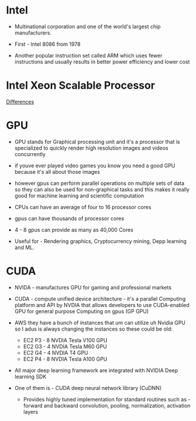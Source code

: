 # Intel

- Multinational corporation and one of the world's largest chip manufacturers.
- First - Intel 8086 from 1978

- Another popular instruction set called ARM which uses fewer instructions and usually results in better power efficiency and lower cost 

# Intel Xeon Scalable Processor

[Differences](intel.png)

# GPU

- GPU stands for Graphical processing unit and it's a processor that is specialized to quickly render high resolution images and videos concurrently 
- if youve ever played video games you know you need a good GPU because it's all about those images 
- however gpus can perform parallel operations on multiple sets of data so they can also be used for non-graphical tasks and this makes it really good for machine learning and scientific computation

- CPUs can have an average of four to 16 processor cores 
- gpus can have thousands of processor cores 
- 4 - 8 gpus can provide as many as 40,000 Cores 

- Useful for - Rendering graphics, Cryptocurrency mining, Depp learning and ML.

# CUDA

- NVIDA - manufactures GPU for gaming and professional markets
- CUDA - compute unified device architecture - it's a parallel Computing platform and API by NVDIA that allows developers to use CUDA-enabled GPU for general purpose Computing on gpus (GP GPU)

- AWS they have a bunch of instances that um can utilize uh Nvidia GPU so I adus is always changing the instances so these could be old:
	- EC2 P3 - 8 NVDIA Tesla V100 GPU
	- EC2 G3 - 4 NVDIA Tesla M60 GPU
	- EC2 G4 - 4 NVDIA T4 GPU
	- EC2 P4 - 8 NVDIA Tesla A100 GPU

- All major deep learning framework are integrated with NVIDIA Deep learning SDK
- One of them is - CUDA deep neural network library (CuDNN)
	- Provides highly tuned implementation for standard routines such as - forward and backward convolution, pooling, normalization, activation layers
